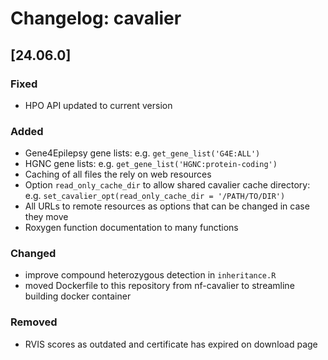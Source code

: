 # Changelog: cavalier
<!--- https://keepachangelog.com/en/1.0.0/ --->

## [24.06.0]
### Fixed
- HPO API updated to current version

### Added
- Gene4Epilepsy gene lists: e.g. `get_gene_list('G4E:ALL')`
- HGNC gene lists: e.g.  `get_gene_list('HGNC:protein-coding')`
- Caching of all files the rely on web resources
- Option `read_only_cache_dir` to allow shared cavalier cache directory: e.g. `set_cavalier_opt(read_only_cache_dir = '/PATH/TO/DIR')`
- All URLs to remote resources as options that can be changed in case they move
- Roxygen function documentation to many functions

### Changed
- improve compound heterozygous detection in `inheritance.R`
- moved Dockerfile to this repository from nf-cavalier to streamline building docker container

### Removed
- RVIS scores as outdated and certificate has expired on download page